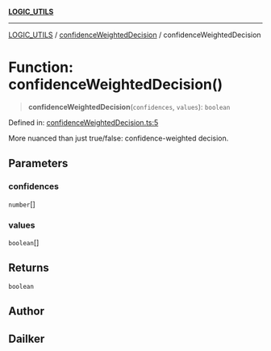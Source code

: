 [**LOGIC_UTILS**](../../README.md)

***

[LOGIC_UTILS](../../README.md) / [confidenceWeightedDecision](../README.md) / confidenceWeightedDecision

# Function: confidenceWeightedDecision()

> **confidenceWeightedDecision**(`confidences`, `values`): `boolean`

Defined in: [confidenceWeightedDecision.ts:5](https://github.com/dailker/everyutil/blob/9b590f3b464c4883aa51a0e840c616072d918dc8/src/logic/confidenceWeightedDecision.ts#L5)

More nuanced than just true/false: confidence-weighted decision.

## Parameters

### confidences

`number`[]

### values

`boolean`[]

## Returns

`boolean`

## Author

## Dailker
